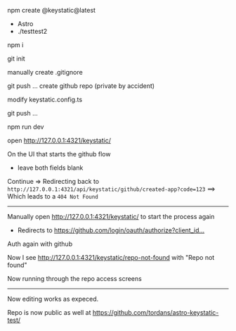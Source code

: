 npm create @keystatic@latest
- Astro
- ./testtest2

npm i

git init

manually create .gitignore

git push … create github repo (private by accident)

modify keystatic.config.ts

git push …

npm run dev

open http://127.0.0.1:4321/keystatic/

On the UI that starts the github flow
- leave both fields blank

Continue => Redirecting back to `http://127.0.0.1:4321/api/keystatic/github/created-app?code=123`
==> Which leads to a `404 Not Found`

---

Manually open http://127.0.0.1:4321/keystatic/ to start the process again
- Redirects to https://github.com/login/oauth/authorize?client_id…

Auth again with github

Now I see http://127.0.0.1:4321/keystatic/repo-not-found with "Repo not found"

Now running through the repo access screens

---

Now editing works as expeced.

Repo is now public as well at https://github.com/tordans/astro-keystatic-test/
